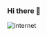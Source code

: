 ### Hi there 👋

<img src="https://lica.ufra.edu.br/index.php?option=com_content&view=article&id=95:apresentacao&catid=2&Itemid=359&lang=pt" alt="internet"/>

<!--
**LhaisCosta99/LhaisCosta99** is a ✨ _special_ ✨ repository because its `README.md` (this file) appears on your GitHub profile.

Here are some ideas to get you started:

- 🔭 I’m currently working on ...
- 🌱 I’m currently learning ...
- 👯 I’m looking to collaborate on ...
- 🤔 I’m looking for help with ...
- 💬 Ask me about ...
- 📫 How to reach me: ...
- 😄 Pronouns: ...
- ⚡ Fun fact: ...
-->
